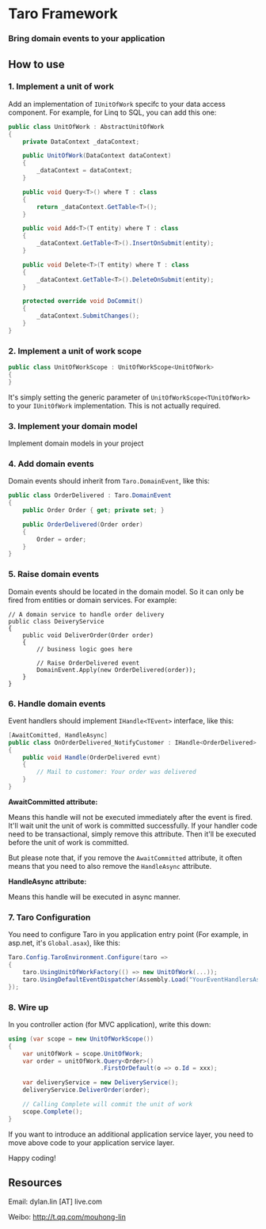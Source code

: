 # Taro Framework

### Bring domain events to your application

## How to use

### 1. Implement a unit of work

Add an implementation of `IUnitOfWork` specifc to your data access component.
For example, for Linq to SQL, you can add this one:

```csharp
public class UnitOfWork : AbstractUnitOfWork 
{
	private DataContext _dataContext;

	public UnitOfWork(DataContext dataContext)
	{
		_dataContext = dataContext;
	}

	public void Query<T>() where T : class
	{
		return _dataContext.GetTable<T>();
	}

	public void Add<T>(T entity) where T : class 
	{
		_dataContext.GetTable<T>().InsertOnSubmit(entity);
	}

	public void Delete<T>(T entity) where T : class
	{
		_dataContext.GetTable<T>().DeleteOnSubmit(entity);
	}

	protected override void DoCommit()
	{
		_dataContext.SubmitChanges();
	}
}
```

### 2. Implement a unit of work scope

```csharp
public class UnitOfWorkScope : UnitOfWorkScope<UnitOfWork>
{
}
```

It's simply setting the generic parameter of `UnitOfWorkScope<TUnitOfWork>` to your `IUnitOfWork` implementation. This is not actually required.

### 3. Implement your domain model

Implement domain models in your project

### 4. Add domain events

Domain events should inherit from `Taro.DomainEvent`, like this:

```csharp
public class OrderDelivered : Taro.DomainEvent
{
	public Order Order { get; private set; }

	public OrderDelivered(Order order)
	{
		Order = order;
	}
}
```

### 5. Raise domain events

Domain events should be located in the domain model. So it can only be fired from entities or domain services. For example:

```chsarp
// A domain service to handle order delivery
public class DeiveryService 
{
	public void DeliverOrder(Order order) 
	{
		// business logic goes here
		
		// Raise OrderDelivered event
		DomainEvent.Apply(new OrderDelivered(order));
	}
}
```

### 6. Handle domain events

Event handlers should implement `IHandle<TEvent>` interface, like this:

```csharp
[AwaitComitted, HandleAsync]
public class OnOrderDelivered_NotifyCustomer : IHandle<OrderDelivered>
{
	public void Handle(OrderDelivered evnt) 
	{
		// Mail to customer: Your order was delivered
	}
}
```

**AwaitCommitted attribute:**

Means this handle will not be executed immediately after the event is fired. It'll wait unit the unit of work is committed successfully.
If your handler code need to be transactional, simply remove this attribute. Then it'll be executed before the unit of work is committed.

But please note that, if you remove the `AwaitCommitted` attribute, it often means that you need to also remove the `HandleAsync` attribute.

**HandleAsync attribute:**

Means this handle will be executed in async manner.

### 7. Taro Configuration

You need to configure Taro in you application entry point (For example, in asp.net, it's `Global.asax`), like this:

```csharp
Taro.Config.TaroEnvironment.Configure(taro => 
{
	taro.UsingUnitOfWorkFactory(() => new UnitOfWork(...));
	taro.UsingDefaultEventDispatcher(Assembly.Load("YourEventHandlersAssembly"));
});
```

### 8. Wire up

In you controller action (for MVC application), write this down:

```csharp
using (var scope = new UnitOfWorkScope()) 
{
	var unitOfWork = scope.UnitOfWork;
	var order = unitOfWork.Query<Order>()
						  .FirstOrDefault(o => o.Id = xxx);

	var deliveryService = new DeliveryService();
	deliveryService.DeliverOrder(order);

	// Calling Complete will commit the unit of work
	scope.Complete();
}
```

If you want to introduce an additional application service layer, you need to move above code to your application service layer.

Happy coding!

## Resources

Email: dylan.lin [AT] live.com

Weibo: http://t.qq.com/mouhong-lin
